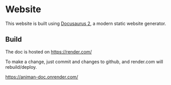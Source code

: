 # Website

This website is built using [Docusaurus 2](https://v2.docusaurus.io/), a modern static website generator.

## Build

The doc is hosted on https://render.com/

To make a change, just commit and changes to github, and render.com will rebuild/deploy.

https://animan-doc.onrender.com/